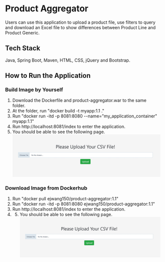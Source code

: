 # Product Aggregator
Users can use this application to upload a product file, use filters to query and download an Excel file to show differences between Product Line and Product Generic.
## Tech Stack
Java, Spring Boot, Maven, HTML, CSS, jQuery and Bootstrap.
## How to Run the Application
### Build Image by Yourself
1. Download the Dockerfile and product-aggregator.war to the same folder.
2. At the folder, run "docker build -t myapp:1.1 ."
3. Run "docker run -itd -p 8081:8080 --name="my_application_container" myapp:1.1"
4. Run http://localhost:8081/index to enter the application.
5. You should be able to see the following page.
![image](index.JPG)
### Download Image from Dockerhub
1. Run "docker pull ejwang150/product-aggregator:1.1"
2. Run "docker run -itd -p 8081:8080 ejwang150/product-aggregator:1.1"
3. Run http://localhost:8081/index to enter the application.
4. 5. You should be able to see the following page.
![image](index.JPG)